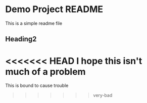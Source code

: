 # Demo Project README

This is a simple readme file

## Heading2

<<<<<<< HEAD
I hope this isn't much of a problem
=======
This is bound to cause trouble
>>>>>>> very-bad



